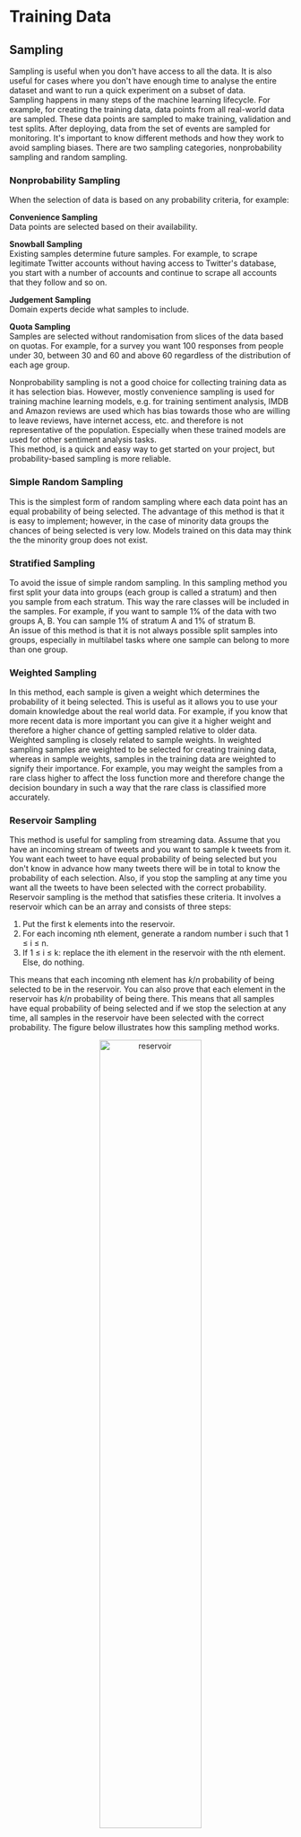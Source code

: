 # Training Data
## Sampling
Sampling is useful when you don't have access to all the data. It is also useful for cases where you don't have enough time to analyse the entire dataset and want to run a quick experiment on a subset of data.   
Sampling happens in many steps of the machine learning lifecycle. For example, for creating the training data, data points from all real-world data are sampled. These data points are sampled to make training, validation and test splits. After deploying, data from the set of events are sampled for monitoring. It's important to know different methods and how they work to avoid sampling biases. There are two sampling categories, nonprobability sampling and random sampling.
### Nonprobability Sampling
When the selection of data is based on any probability criteria, for example:   

**Convenience Sampling**   
Data points are selected based on their availability.   

**Snowball Sampling**   
Existing samples determine future samples. For example, to scrape legitimate Twitter accounts without having access to Twitter's database, you start with a number of accounts and continue to scrape all accounts that they follow and so on.   

**Judgement Sampling**   
Domain experts decide what samples to include.   

**Quota Sampling**   
Samples are selected without randomisation from slices of the data based on quotas. For example, for a survey you want 100 responses from people under 30, between 30 and 60 and above 60 regardless of the distribution of each age group.   

Nonprobability sampling is not a good choice for collecting training data as it has selection bias. However, mostly convenience sampling is used for training machine learning models, e.g. for training sentiment analysis, IMDB and Amazon reviews are used which has bias towards those who are willing to leave reviews, have internet access, etc. and therefore is not representative of the population. Especially when these trained models are used for other sentiment analysis tasks.   
This method, is a quick and easy way to get started on your project, but probability-based sampling is more reliable.

### Simple Random Sampling
This is the simplest form of random sampling where each data point has an equal probability of being selected. The advantage of this method is that it is easy to implement; however, in the case of minority data groups the chances of being selected is very low. Models trained on this data may think the the minority group does not exist. 
### Stratified Sampling
To avoid the issue of simple random sampling. In this sampling method you first split your data into groups (each group is called a stratum) and then you sample from each stratum. This way the rare classes will be included in the samples. For example, if you want to sample 1% of the data with two groups A, B. You can sample 1% of stratum A and 1% of stratum B.   
An issue of this method is that it is not always possible split samples into groups, especially in multilabel tasks where one sample can belong to more than one group.
### Weighted Sampling
In this method, each sample is given a weight which determines the probability of it being selected. This is useful as it allows you to use your domain knowledge about the real world data. For example, if you know that more recent data is more important you can give it a higher weight and therefore a higher chance of getting sampled relative to older data.   
Weighted sampling is closely related to sample weights. In weighted sampling samples are weighted to be selected for creating training data, whereas in sample weights, samples in the training data are weighted to signify their importance. For example, you may weight the samples from a rare class higher to affect the loss function more and therefore change the decision boundary in such a way that the rare class is classified more accurately.
### Reservoir Sampling
This method is useful for sampling from streaming data. Assume that you have an incoming stream of tweets and you want to sample k tweets from it. You want each tweet to have equal probability of being selected but you don't know in advance how many tweets there will be in total to know the probability of each selection. Also, if you stop the sampling at any time you want all the tweets to have been selected with the correct probability. Reservoir sampling is the method that satisfies these criteria. It involves a reservoir which can be an array and consists of three steps:   
1. Put the first k elements into the reservoir.
1. For each incoming nth element, generate a random number i such that 1 $\leq$ i $\leq$ n.
1. If 1 $\leq$ i $\leq$ k: replace the ith element in the reservoir with the nth element. Else, do nothing.

This means that each incoming nth element has $k/n$ probability of being selected to be in the reservoir. You can also prove that each element in the reservoir has $k/n$ probability of being there. This means that all samples have equal probability of being selected and if we stop the selection at any time, all samples in the reservoir have been selected with the correct probability. The figure below illustrates how this sampling method works.
<center>
<img src="images/reservoir.jpg" width="60%" alt="reservoir" title="reservoir">
</center>

### Importance Sampling
This method is very useful as it allows us to sample from a distribution when we don't have access to it but only have access to another distribution. Suppose you want to sample $x$ from a distribution $P(x)$ which is infeasible to sample from. There is another distribution $Q(x)$ which is much easier to sample from. You can sample $x$ from $Q(x)$ and weigh it by $P(x)/Q(x)$. $Q(x)$ is called the *proposal distribution* or the *importance distribution* and can be any distribution as long as it is positive wherever $P(x)$ is non-zero. The following equation shows that in expectation, $x$ sampled from $P(x)$ is equal to $x$ sampled from $Q(x)$ weighted by $P(x)/Q(x)$:   
$E_P[x]=\sum_{x}P(x)x = \sum_{x} Q(x)x\frac{P(x)}{Q(x)} = E_Q[x\frac{P(x)}{Q(x)}]$

One use case of importance sampling is policy-based reinforcement learning. When updating the policy, the value functions of the new policy have to be estimated, but calculating the total rewards of taking an action can be costly because it requires considering all possible outcomes until the end of the time horizon after that action. However, if the new policy is relatively close to the old policy, you can calculate the total rewards based on the old policy and weight them according to the new policy. The rewards from the old policy make up the proposal distribution.
## Labeling
### Hand Labels
Manually labeling data points for creating training data can be problematic for a number of reasons:   
1. It's expensive. It can be very costly to have multiple annotators label your data especially if subject matter expertise is needed, e.g. board-certified radiologist.
1. Data privacy can be an issue. If you have sensitive data that needs labeling, it may not be possible to send data to annotators.
1. Data labeling is slow. It can take months for sufficient amount of data to be labeled which restricts you ability to adapt your model to changes in the real world. For example, consider a sentiment analysis model on a e-commerce platform that has been trained on annotated comments with POSITIVE or NEGATIVE labels. Assume that after launching, the PR team decides that they should care more about the angry comments and want a third label predicted, ANGRY. In this case, you would need to relabel your data which is not an easy process.
1. **Label multiplicity** : Another problem with hand labels is that different annotators might label the same data point differently. This is called data multiplicity. One way to mitigate it is to clearly define the labeling task, think of edge cases and communicate this with the annotators before they start labeling data.
1. **Data lineage**: Indiscriminately using data from multiple sources, generated from different annotators, without examining their quality can cause your model to fail mysteriously. It's good practice to keep track of the origin of each of your data samples as well as its labels, a technique called data lineage. It helps identify potential biases in the data and debug the model.
### Natural Labels
In some machine learning systems the model's predictions can automatically be evaluated (could be partial evaluation) by the system. An example is a model that estimates the travel time on Google Maps. If the user takes the suggested route, by the end of the trip, Google Map knows how long the trip actually took and can use this natural ground truth label to improve its model.    
Even if the task doesn't have inherently natural labels like the example above does, it can be be represented to the user in such a way to allow for feedback. For example, in a news feed app, allow for likes. 

**Feedback loop length**   
The amount of time it takes between the model prediction to receiving feedback is the feedback loop length, some products such as recommender systems in e-commerce websites have a short feedback loop, e.g. minutes. Others like Stitch Fix that recommends clothes and then sends them to the users have weeks long loops.   
There are also different types of user feedback that can be collected depending on the task and the objective. In an e-commerce website for example, clicking on the recommendation is one type of feedback, adding it to the cart is another and checking it out is an even stronger feedback. The clicks have a shorter feedback loop length and are higher in volume than checkout. Optimising for clicks therefore provides more retraining data, but you can argue that optimising for checkouts is more in line with the business objective of increasing revenue. There is no right or wrong answer here.   
Another aspect of the feedback loop is its length. How long should we wait to see if the recommendations were clicked on? If it's too short we might miss the clicks that happened after the feedback loop window ended and get false negative labels. But it allows you to capture labels faster and address issues with your model quicker. No matter how long your window length, there might be some premature negative labels.
### Handling Lack of Labels
**Weak Supervision**   
This is a programmatic way to label data based on different criteria, e.g. keyword heuristic, regular expressions, database lookups. Libraries like Snorkel are build around the concept of *labeling function (LF)*, a function that encodes heuristics. Different LFs may label the same samples differently. It's important to combine, denoise and reweight all LFs to get a set of labels that are most likely correct. Weak supervision has a number of advantages:
1. It is useful when data has strict privacy requirements, as not all the data needs to be looked at (only a subset that is cleared for writing LFs). 
1. You do not need any hand labels for weak supervision; however, it is useful to have a subset to get a better insight into how to write LFs and validate the correctness of them. 
1. It is much more cost efficient than hand labeling
1. It is highly adaptive. The LFs can be modified and used for relabeling data as the need arises
1. It is very fast and you don't need to wait weeks or months for the data to get labels by subject matter experts. 

You might think, if heuristics work, why do we need ML? LFs don't cover all the data samples, so models can be trained on the data labeled with LFs to generate predictions on samples that aren't covered by any LF.       
**Semi-supervision**   
Unlike weak supervision that relies on heuristics, semi-supervision makes structural assumptions about the data to generate labels based on an initial set of labels. There are two common semi-supervised methods:
1. Self-training: You train a model using the labeled data and use that to predict labels of the unlabeled samples. You then add the predictions with high raw probability to your labeled data and repeat the process until you have a model with satisfying performance.
1. Data points that share similar characteristics, have the same label. You can use clustering methods to find the similar points and then assign the same label to points in the same cluster.
1. Perturbation: This method assumes that small changes to the data points should not change its label. You can therefore increase the labeled data by perturbing the existing labeled ones, either directly, e.g. adding white noise to the images or indirectly, e.g. adding small numbers to their embeddings.   

One challenge in semi-supervision deciding on how much data to set aside for evaluation, if it's too small the best performing model can be overfitting, if it's too large, you have less data to train on. One solution to this is to use a reasonably large evaluation set to select the best performing model and then using the evaluation data to continue training that model.   
**Transfer learning**   
Transfer learning refers to the process of using a pretrained model as the starting point for your model on your task. Depending on the task the pretrained model was trained on, its data and the task you want to use it for, you can use it directly. This is called zero-shot learning, or you might need to fine-tune it by modifying some of it or all of it by continuing to train it on your data.    
Transfer learning is a great way to get started with a model that needs a lot of data without having a lot of data.   
**Active learning**   
Active learning is based on the idea that you can get a better performing model trained on fewer data points if those data points are more helpful in determining the underlying structure. In other words, instead of labeling the data randomly, label those that the model most struggles with and is most uncertain about. These hard data points can be found using different metrics or heuristics. Here some examples of metrics/heuristics:   
1. Prediction probabilities: Low raw probabilities can be used as a signal of uncertainty. You can select the data points with the lowest raw probabilities and label them. The figure below shows the performance gained by hand labeling 30 data points selected by active learning as opposed to labeling 30 random points.
<center>
<img src="images/active_learning.jpg" width="50%" alt="active_learning" title="active_learning">
</center>

1. Query-by-committee: Multiple models, usually the same models with different hyperparameters or same models trained on different slices of data vote on the predicted label of data points. The samples with the most disagreement is used for hand labeling.
1. Choose the samples that if used for training will give the highest gradient updates or will reduce the lost the most. 

## Class Imbalance
Class imbalance can happen in both classification and regression tasks. An example of imbalanced data in regression is estimating health-care bills which are generally highly skewed. The median bill is low but the 95th percentile is huge. It is much more costly to have errors for the larger numbers, a 100% difference for a median rate of $250 is acceptable but it is detrimental for $10K bill. Therefore, it is a good idea to train the model to be more accurate at predicting the 95th percentile at the cost of overall performance.  
**Challenges**   
ML, especially deep learning, performs well when the data is evenly distributed. Learning is difficult with imbalanced data for the following reasons:   
1. Having a few examples or no examples of a rare class doesn't give enough examples for the model to learn from and in the case of no examples at all, the model might assume that the rare class does not exist.
1. Class imbalance makes it easier for the model to get learn unuseful heuristics instead of anything meaningful about the underlying pattern of the data. 
1. Class imbalance leads to asymmetric costs of error as stated in the example earlier with predicting healthcare bills.

**How to handle it?**
1. Resampling: This is a data-level method as it aims at changing the underlying distribution of the training data. One way is *oversampling* which refers to the process of adding more instances of the minority class. The simplest way to add new samples is randomly make copies of the rare samples, this has the risk of overfitting though. There are more sophisticated methods such as SMOTE (synthetic minority oversampling technique) popular for oversampling low-dimensional data. Another resampling method is *undersampling* which is the opposite of oversampling where you remove samples from the majority classes. One way to do this is pick two samples that are from different classes but in proximity and remove the one from the majority class. This technique is called Tomek links. Undersampling however, has the risk of removing valuable information and although in the case of Tomek links will make the decision boundries clearer, it does not represent the real-world data you will be using your model for.   
There are some ways to mitigate the risks of resampling:   
    1. Two-phase learning: Train the model on the resampled data then fine-tune on the original data.
    1. Dynamic sampling: This method aims at showing the model less of what it has already learned and more of what it hasn't. It works by oversampling the low-performing classes and undersampling the high-performing ones during training.
1. Cost-sensitive learning: If making incorrect predictions for one class should be costlier than another class, you can enforce different costs for different classes. The loss caused by instance $x$ of class $i$ will be calculated as the weighted average of all possible classifications of instance $x$:   
$L(x; \theta) = \sum_{j}C_{ij}P(j|x; \theta)$

    The downside of this approach is that you need to manually set the cost matrix which varies for different tasks and scales.
1. Class-balanced loss: Is a way to mitigate the effects of data imbalance by having rarer classes have a higher weight in the loss function. A very basic way to do this is have the classes inversely weighted by the proportion of samples in that class.
1. Focal Loss: This is a specific loss function that aims at emphasising on the data points that are harder to learn by giving them a higher weight in the loss function.    
$FL(\rho_t) = -(1 - \rho_t)^{\gamma}log(\rho_t)$
## Data Augmentation
Data augmentation is the process of adding more data and is useful for cases where there is little training data but also in general to make the models more robust to noise and adversarial attacks.
### Simple Label-Preserving Transforms
This is an easy way to quickly double or triple your training data. For image data, you can rotate, flip, crop, invert, erase parts of the data, etc. without changing the label. For NLP tasks you can replace some of the words with synonyms by looking up a dictionary or finding words with close embeddings.
### Perturbation
Perturbation is another label-preserving transformation where noise is added to the data points to improve the learning process. Noise can be added either by adding random noise or by using a search strategy. *DeepFool* is an algorithm that finds the minimum possible noise injection needed to cause a misclassification with high confidence. This type of augmentation is called adversarial augmentation. 
### Data Synthesis
In NLP, templates is an easy way to bootstrap your model. For example, in a chatbot setting a template can look like: "Find me a [CUISINE] restaurant within [NUMBER] miles of [LOCATION]". You can replace [CUISINES] with all possible cuisines and so on.   
In computer vision, one way to synthesise new data is to combine existing examples with discrete labels to generate continuous labels. For example, if image $x_1$ is an image of a dog and image $x_2$ is an image of a cat, you can create a mixture of the two and generate a new sample $x'$. This is called mixup. It has shown to improve model's generalisation, reduces the model's memorisation of corrupt labels, increases the robustness to adversarial examples, and stabalises the training of generative adversarial networks.  